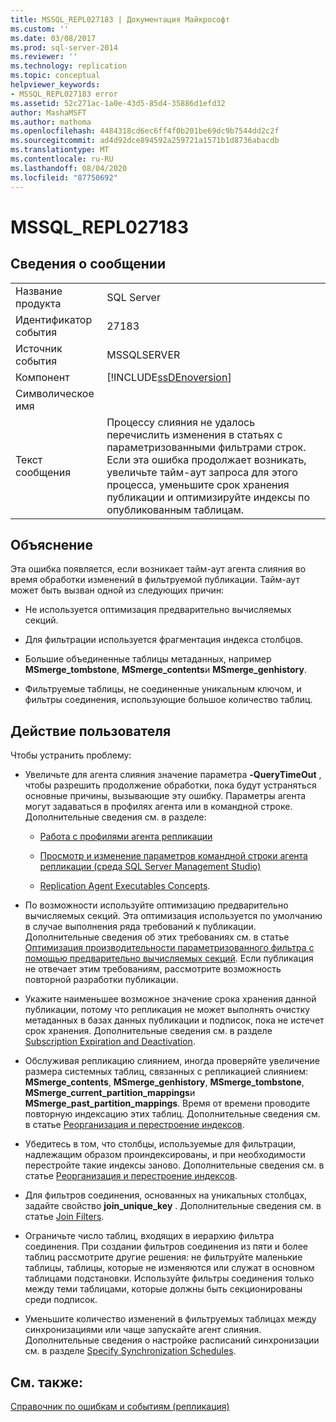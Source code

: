 ```yaml
---
title: MSSQL_REPL027183 | Документация Майкрософт
ms.custom: ''
ms.date: 03/08/2017
ms.prod: sql-server-2014
ms.reviewer: ''
ms.technology: replication
ms.topic: conceptual
helpviewer_keywords:
- MSSQL_REPL027183 error
ms.assetid: 52c271ac-1a0e-43d5-85d4-35886d1efd32
author: MashaMSFT
ms.author: mathoma
ms.openlocfilehash: 4484318cd6ec6ff4f0b201be69dc9b7544dd2c2f
ms.sourcegitcommit: ad4d92dce894592a259721a1571b1d8736abacdb
ms.translationtype: MT
ms.contentlocale: ru-RU
ms.lasthandoff: 08/04/2020
ms.locfileid: "87750692"
---
```

# <a name="mssql_repl027183"></a>MSSQL_REPL027183
    
## <a name="message-details"></a>Сведения о сообщении  
  
|||  
|-|-|  
|Название продукта|SQL Server|  
|Идентификатор события|27183|  
|Источник события|MSSQLSERVER|  
|Компонент|[!INCLUDE[ssDEnoversion](../../includes/ssdenoversion-md.md)]|  
|Символическое имя||  
|Текст сообщения|Процессу слияния не удалось перечислить изменения в статьях с параметризованными фильтрами строк. Если эта ошибка продолжает возникать, увеличьте тайм-аут запроса для этого процесса, уменьшите срок хранения публикации и оптимизируйте индексы по опубликованным таблицам.|  
  
## <a name="explanation"></a>Объяснение  
 Эта ошибка появляется, если возникает тайм-аут агента слияния во время обработки изменений в фильтруемой публикации. Тайм-аут может быть вызван одной из следующих причин:  
  
-   Не используется оптимизация предварительно вычисляемых секций.  
  
-   Для фильтрации используется фрагментация индекса столбцов.  
  
-   Большие объединенные таблицы метаданных, например **MSmerge_tombstone**, **MSmerge_contents**и **MSmerge_genhistory**.  
  
-   Фильтруемые таблицы, не соединенные уникальным ключом, и фильтры соединения, использующие большое количество таблиц.  
  
## <a name="user-action"></a>Действие пользователя  
 Чтобы устранить проблему:  
  
-   Увеличьте для агента слияния значение параметра **-QueryTimeOut** , чтобы разрешить продолжение обработки, пока будут устраняться основные причины, вызывающие эту ошибку. Параметры агента могут задаваться в профилях агента или в командной строке. Дополнительные сведения см. в разделе:  
  
    -   [Работа с профилями агента репликации](agents/replication-agent-profiles.md)  
  
    -   [Просмотр и изменение параметров командной строки агента репликации (среда SQL Server Management Studio)](agents/view-and-modify-replication-agent-command-prompt-parameters.md)  
  
    -   [Replication Agent Executables Concepts](concepts/replication-agent-executables-concepts.md).  
  
-   По возможности используйте оптимизацию предварительно вычисляемых секций. Эта оптимизация используется по умолчанию в случае выполнения ряда требований к публикации. Дополнительные сведения об этих требованиях см. в статье [Оптимизация производительности параметризованного фильтра с помощью предварительно вычисляемых секций](merge/parameterized-filters-optimize-for-precomputed-partitions.md). Если публикация не отвечает этим требованиям, рассмотрите возможность повторной разработки публикации.  
  
-   Укажите наименьшее возможное значение срока хранения данной публикации, потому что репликация не может выполнять очистку метаданных в базах данных публикации и подписок, пока не истечет срок хранения. Дополнительные сведения см. в разделе [Subscription Expiration and Deactivation](subscription-expiration-and-deactivation.md).  
  
-   Обслуживая репликацию слиянием, иногда проверяйте увеличение размера системных таблиц, связанных с репликацией слиянием: **MSmerge_contents**, **MSmerge_genhistory**, **MSmerge_tombstone**, **MSmerge_current_partition_mappings**и **MSmerge_past_partition_mappings**. Время от времени проводите повторную индексацию этих таблиц. Дополнительные сведения см. в статье [Реорганизация и перестроение индексов](../indexes/indexes.md).  
  
-   Убедитесь в том, что столбцы, используемые для фильтрации, надлежащим образом проиндексированы, и при необходимости перестройте такие индексы заново. Дополнительные сведения см. в статье [Реорганизация и перестроение индексов](../indexes/indexes.md).  
  
-   Для фильтров соединения, основанных на уникальных столбцах, задайте свойство **join_unique_key** . Дополнительные сведения см. в статье [Join Filters](merge/join-filters.md).  
  
-   Ограничьте число таблиц, входящих в иерархию фильтра соединения. При создании фильтров соединения из пяти и более таблиц рассмотрите другие решения: не фильтруйте маленькие таблицы, таблицы, которые не изменяются или служат в основном таблицами подстановки. Используйте фильтры соединения только между теми таблицами, которые должны быть секционированы среди подписок.  
  
-   Уменьшите количество изменений в фильтруемых таблицах между синхронизациями или чаще запускайте агент слияния. Дополнительные сведения о настройке расписаний синхронизации см. в разделе [Specify Synchronization Schedules](specify-synchronization-schedules.md).  
  
## <a name="see-also"></a>См. также:  
 [Справочник по ошибкам и событиям (репликация)](errors-and-events-reference-replication.md)  
  
  
